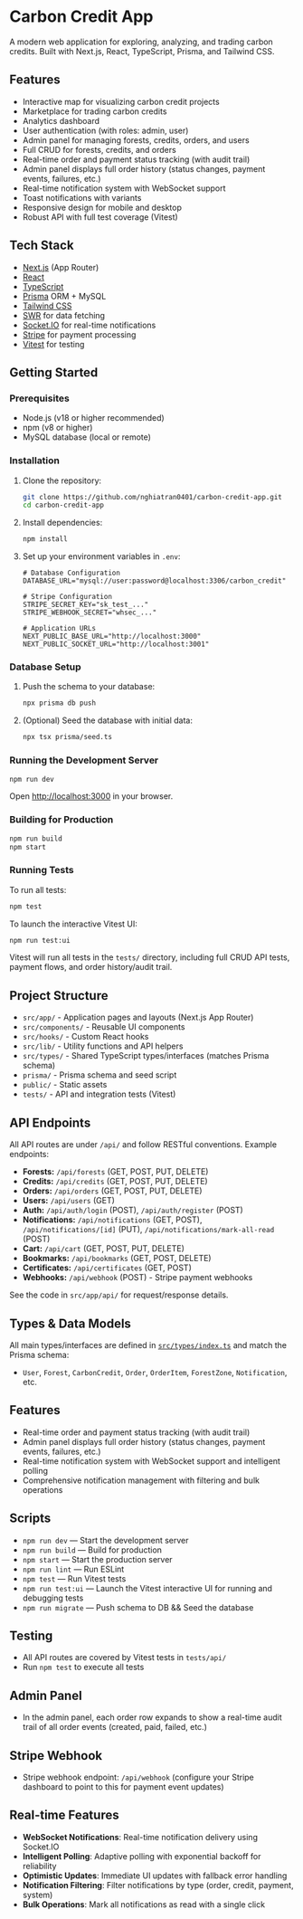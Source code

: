 # Carbon Credit App

A modern web application for exploring, analyzing, and trading carbon credits. Built with Next.js, React, TypeScript, Prisma, and Tailwind CSS.

## Features

- Interactive map for visualizing carbon credit projects
- Marketplace for trading carbon credits
- Analytics dashboard
- User authentication (with roles: admin, user)
- Admin panel for managing forests, credits, orders, and users
- Full CRUD for forests, credits, and orders
- Real-time order and payment status tracking (with audit trail)
- Admin panel displays full order history (status changes, payment events, failures, etc.)
- Real-time notification system with WebSocket support
- Toast notifications with variants
- Responsive design for mobile and desktop
- Robust API with full test coverage (Vitest)

## Tech Stack

- [Next.js](https://nextjs.org/) (App Router)
- [React](https://react.dev/)
- [TypeScript](https://www.typescriptlang.org/)
- [Prisma](https://www.prisma.io/) ORM + MySQL
- [Tailwind CSS](https://tailwindcss.com/)
- [SWR](https://swr.vercel.app/) for data fetching
- [Socket.IO](https://socket.io/) for real-time notifications
- [Stripe](https://stripe.com/) for payment processing
- [Vitest](https://vitest.dev/) for testing

## Getting Started

### Prerequisites

- Node.js (v18 or higher recommended)
- npm (v8 or higher)
- MySQL database (local or remote)

### Installation

1. Clone the repository:
   ```bash
   git clone https://github.com/nghiatran0401/carbon-credit-app.git
   cd carbon-credit-app
   ```
2. Install dependencies:
   ```bash
   npm install
   ```
3. Set up your environment variables in `.env`:

   ```env
   # Database Configuration
   DATABASE_URL="mysql://user:password@localhost:3306/carbon_credit"

   # Stripe Configuration
   STRIPE_SECRET_KEY="sk_test_..."
   STRIPE_WEBHOOK_SECRET="whsec_..."

   # Application URLs
   NEXT_PUBLIC_BASE_URL="http://localhost:3000"
   NEXT_PUBLIC_SOCKET_URL="http://localhost:3001"
   ```

### Database Setup

1. Push the schema to your database:
   ```bash
   npx prisma db push
   ```
2. (Optional) Seed the database with initial data:
   ```bash
   npx tsx prisma/seed.ts
   ```

### Running the Development Server

```bash
npm run dev
```

Open [http://localhost:3000](http://localhost:3000) in your browser.

### Building for Production

```bash
npm run build
npm start
```

### Running Tests

To run all tests:

```bash
npm test
```

To launch the interactive Vitest UI:

```bash
npm run test:ui
```

Vitest will run all tests in the `tests/` directory, including full CRUD API tests, payment flows, and order history/audit trail.

## Project Structure

- `src/app/` - Application pages and layouts (Next.js App Router)
- `src/components/` - Reusable UI components
- `src/hooks/` - Custom React hooks
- `src/lib/` - Utility functions and API helpers
- `src/types/` - Shared TypeScript types/interfaces (matches Prisma schema)
- `prisma/` - Prisma schema and seed script
- `public/` - Static assets
- `tests/` - API and integration tests (Vitest)

## API Endpoints

All API routes are under `/api/` and follow RESTful conventions. Example endpoints:

- **Forests:** `/api/forests` (GET, POST, PUT, DELETE)
- **Credits:** `/api/credits` (GET, POST, PUT, DELETE)
- **Orders:** `/api/orders` (GET, POST, PUT, DELETE)
- **Users:** `/api/users` (GET)
- **Auth:** `/api/auth/login` (POST), `/api/auth/register` (POST)
- **Notifications:** `/api/notifications` (GET, POST), `/api/notifications/[id]` (PUT), `/api/notifications/mark-all-read` (POST)
- **Cart:** `/api/cart` (GET, POST, PUT, DELETE)
- **Bookmarks:** `/api/bookmarks` (GET, POST, DELETE)
- **Certificates:** `/api/certificates` (GET, POST)
- **Webhooks:** `/api/webhook` (POST) - Stripe payment webhooks

See the code in `src/app/api/` for request/response details.

## Types & Data Models

All main types/interfaces are defined in [`src/types/index.ts`](src/types/index.ts) and match the Prisma schema:

- `User`, `Forest`, `CarbonCredit`, `Order`, `OrderItem`, `ForestZone`, `Notification`, etc.

## Features

- Real-time order and payment status tracking (with audit trail)
- Admin panel displays full order history (status changes, payment events, failures, etc.)
- Real-time notification system with WebSocket support and intelligent polling
- Comprehensive notification management with filtering and bulk operations

## Scripts

- `npm run dev` — Start the development server
- `npm run build` — Build for production
- `npm start` — Start the production server
- `npm run lint` — Run ESLint
- `npm test` — Run Vitest tests
- `npm run test:ui` — Launch the Vitest interactive UI for running and debugging tests
- `npm run migrate` — Push schema to DB && Seed the database

## Testing

- All API routes are covered by Vitest tests in `tests/api/`
- Run `npm test` to execute all tests

## Admin Panel

- In the admin panel, each order row expands to show a real-time audit trail of all order events (created, paid, failed, etc.)

## Stripe Webhook

- Stripe webhook endpoint: `/api/webhook` (configure your Stripe dashboard to point to this for payment event updates)

## Real-time Features

- **WebSocket Notifications**: Real-time notification delivery using Socket.IO
- **Intelligent Polling**: Adaptive polling with exponential backoff for reliability
- **Optimistic Updates**: Immediate UI updates with fallback error handling
- **Notification Filtering**: Filter notifications by type (order, credit, payment, system)
- **Bulk Operations**: Mark all notifications as read with a single click
